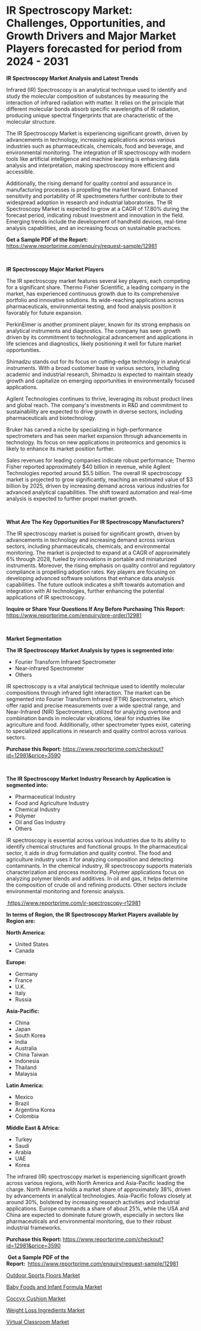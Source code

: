 <p><h1>IR Spectroscopy Market: Challenges, Opportunities, and Growth Drivers and Major Market Players forecasted for period from 2024 - 2031</h1></p><p><strong>IR Spectroscopy Market Analysis and Latest Trends</strong></p>
<p><p>Infrared (IR) Spectroscopy is an analytical technique used to identify and study the molecular composition of substances by measuring the interaction of infrared radiation with matter. It relies on the principle that different molecular bonds absorb specific wavelengths of IR radiation, producing unique spectral fingerprints that are characteristic of the molecular structure.</p><p>The IR Spectroscopy Market is experiencing significant growth, driven by advancements in technology, increasing applications across various industries such as pharmaceuticals, chemicals, food and beverage, and environmental monitoring. The integration of IR spectroscopy with modern tools like artificial intelligence and machine learning is enhancing data analysis and interpretation, making spectroscopy more efficient and accessible.</p><p>Additionally, the rising demand for quality control and assurance in manufacturing processes is propelling the market forward. Enhanced sensitivity and portability of IR spectrometers further contribute to their widespread adoption in research and industrial laboratories. The IR Spectroscopy Market is expected to grow at a CAGR of 17.80% during the forecast period, indicating robust investment and innovation in the field. Emerging trends include the development of handheld devices, real-time analysis capabilities, and an increasing focus on sustainable practices.</p></p>
<p><strong>Get a Sample PDF of the Report:&nbsp;</strong> <a href="https://www.reportprime.com/enquiry/request-sample/12981">https://www.reportprime.com/enquiry/request-sample/12981</a></p>
<p>&nbsp;</p>
<p><strong>IR Spectroscopy Major Market Players</strong></p>
<p><p>The IR spectroscopy market features several key players, each competing for a significant share. Thermo Fisher Scientific, a leading company in the market, has experienced continuous growth due to its comprehensive portfolio and innovative solutions. Its wide-reaching applications across pharmaceuticals, environmental testing, and food analysis position it favorably for future expansion.</p><p>PerkinElmer is another prominent player, known for its strong emphasis on analytical instruments and diagnostics. The company has seen growth driven by its commitment to technological advancement and applications in life sciences and diagnostics, likely positioning it well for future market opportunities.</p><p>Shimadzu stands out for its focus on cutting-edge technology in analytical instruments. With a broad customer base in various sectors, including academic and industrial research, Shimadzu is expected to maintain steady growth and capitalize on emerging opportunities in environmentally focused applications.</p><p>Agilent Technologies continues to thrive, leveraging its robust product lines and global reach. The company's investments in R&D and commitment to sustainability are expected to drive growth in diverse sectors, including pharmaceuticals and biotechnology.</p><p>Bruker has carved a niche by specializing in high-performance spectrometers and has seen market expansion through advancements in technology. Its focus on new applications in proteomics and genomics is likely to enhance its market position further.</p><p>Sales revenues for leading companies indicate robust performance; Thermo Fisher reported approximately $40 billion in revenue, while Agilent Technologies reported around $5.5 billion. The overall IR spectroscopy market is projected to grow significantly, reaching an estimated value of $3 billion by 2025, driven by increasing demand across various industries for advanced analytical capabilities. The shift toward automation and real-time analysis is expected to further propel market growth.</p></p>
<p>&nbsp;</p>
<p><strong>What Are The Key Opportunities For IR Spectroscopy Manufacturers?</strong></p>
<p><p>The IR spectroscopy market is poised for significant growth, driven by advancements in technology and increasing demand across various sectors, including pharmaceuticals, chemicals, and environmental monitoring. The market is projected to expand at a CAGR of approximately 6% through 2028, fueled by innovations in portable and miniaturized instruments. Moreover, the rising emphasis on quality control and regulatory compliance is propelling adoption rates. Key players are focusing on developing advanced software solutions that enhance data analysis capabilities. The future outlook indicates a shift towards automation and integration with AI technologies, further enhancing the potential applications of IR spectroscopy.</p></p>
<p><strong>Inquire or Share Your Questions If Any Before Purchasing This Report:</strong> <a href="https://www.reportprime.com/enquiry/pre-order/12981">https://www.reportprime.com/enquiry/pre-order/12981</a></p>
<p>&nbsp;</p>
<p><strong>Market Segmentation</strong></p>
<p><strong>The IR Spectroscopy Market Analysis by types is segmented into:</strong></p>
<p><ul><li>Fourier Transform Infrared Spectrometer</li><li>Near-infrared Spectrometer</li><li>Others</li></ul></p>
<p><p>IR spectroscopy is a vital analytical technique used to identify molecular compositions through infrared light interaction. The market can be segmented into Fourier Transform Infrared (FTIR) Spectrometers, which offer rapid and precise measurements over a wide spectral range, and Near-Infrared (NIR) Spectrometers, utilized for analyzing overtone and combination bands in molecular vibrations, ideal for industries like agriculture and food. Additionally, other spectrometer types exist, catering to specialized applications in research and quality control across various sectors.</p></p>
<p><strong>Purchase this Report:&nbsp;</strong><a href="https://www.reportprime.com/checkout?id=12981&price=3590">https://www.reportprime.com/checkout?id=12981&price=3590</a></p>
<p>&nbsp;</p>
<p><strong>The IR Spectroscopy Market Industry Research by Application is segmented into:</strong></p>
<p><ul><li>Pharmaceutical Industry</li><li>Food and Agriculture Industry</li><li>Chemical Industry</li><li>Polymer</li><li>Oil and Gas Industry</li><li>Others</li></ul></p>
<p><p>IR spectroscopy is essential across various industries due to its ability to identify chemical structures and functional groups. In the pharmaceutical sector, it aids in drug formulation and quality control. The food and agriculture industry uses it for analyzing composition and detecting contaminants. In the chemical industry, IR spectroscopy supports materials characterization and process monitoring. Polymer applications focus on analyzing polymer blends and additives. In oil and gas, it helps determine the composition of crude oil and refining products. Other sectors include environmental monitoring and forensic analysis.</p></p>
<p><a href="https://www.reportprime.com/ir-spectroscopy-r12981">&nbsp;https://www.reportprime.com/ir-spectroscopy-r12981</a></p>
<p><strong>In terms of Region, the IR Spectroscopy Market Players available by Region are:</strong></p>
<p>
    <p> <strong> North America: </strong>
        <ul>
            <li>United States</li>
            <li>Canada</li>
        </ul>
        </p> 
    <p> <strong> Europe: </strong>
        <ul>
            <li>Germany</li>
            <li>France</li>
            <li>U.K.</li>
            <li>Italy</li>
            <li>Russia</li>
        </ul>
        </p> 
    <p> <strong> Asia-Pacific: </strong>
        <ul>
            <li>China</li>
            <li>Japan</li>
            <li>South Korea</li>
            <li>India</li>
            <li>Australia</li>
            <li>China Taiwan</li>
            <li>Indonesia</li>
            <li>Thailand</li>
            <li>Malaysia</li>
        </ul>
        </p> 
    <p> <strong> Latin America: </strong>
        <ul>
            <li>Mexico</li>
            <li>Brazil</li>
            <li>Argentina Korea</li>
            <li>Colombia</li>
        </ul>
        </p> 
    <p> <strong> Middle East & Africa: </strong>
        <ul>
            <li>Turkey</li>
            <li>Saudi</li>
            <li>Arabia</li>
            <li>UAE</li>
            <li>Korea</li>
        </ul>
    </p>
    </p>
<p><p>The infrared (IR) spectroscopy market is experiencing significant growth across various regions, with North America and Asia-Pacific leading the charge. North America holds a market share of approximately 38%, driven by advancements in analytical technologies. Asia-Pacific follows closely at around 30%, bolstered by increasing research activities and industrial applications. Europe commands a share of about 25%, while the USA and China are expected to dominate future growth, especially in sectors like pharmaceuticals and environmental monitoring, due to their robust industrial frameworks.</p></p>
<p><strong>Purchase this Report: </strong><a href="https://www.reportprime.com/checkout?id=12981&price=3590">https://www.reportprime.com/checkout?id=12981&price=3590</a></p>
<p>&nbsp;<strong>Get a Sample PDF of the Report:&nbsp;&nbsp;</strong><a href="https://www.reportprime.com/enquiry/request-sample/12981">https://www.reportprime.com/enquiry/request-sample/12981</a></p>
<p><strong></strong></p>
<p><p><a href="https://issuu.com/reportprime-2/docs/outdoor-sports-floors-market-size-2_23198f8a4123a6">Outdoor Sports Floors Market</a></p><p><a href="https://issuu.com/reportprime-2/docs/baby-foods-and-infant-formula-marke_fd01fc5862b031">Baby Foods and Infant Formula Market</a></p><p><a href="https://medium.com/@laurenperkins14/what-is-driving-the-global-coccyx-cushion-market-ccbf81e61d30">Coccyx Cushion Market</a></p><p><a href="https://www.linkedin.com/pulse/in-depth-analysis-global-weight-loss-ingredients-market-qnzef?trackingId=72%2F0T03xQE%2Bge%2B6J7v098w%3D%3D">Weight Loss Ingredients Market</a></p><p><a href="https://www.linkedin.com/pulse/virtual-classroom-market-revolution-2024-2031-trends-shaping-tcehe?trackingId=xzycbbMjRyahxsG4nfRILA%3D%3D">Virtual Classroom Market</a></p></p>